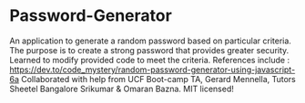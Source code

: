# Password-Generator
An application to generate a random password based on particular criteria. 
The purpose is to create a strong password that provides greater security.
Learned to modify provided code to meet the criteria.
References include : https://dev.to/code_mystery/random-password-generator-using-javascript-6a
Collaborated with help from UCF Boot-camp TA, Gerard Mennella, Tutors Sheetel Bangalore Srikumar & Omaran Bazna.
MIT licensed!
